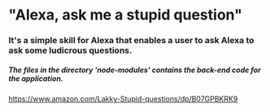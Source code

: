 # "Alexa, ask me a stupid question"

### It's a simple skill for Alexa that enables a user to ask Alexa to ask some ludicrous questions.

##### The files in the directory 'node-modules' contains the back-end code for the application.

https://www.amazon.com/Lakky-Stupid-questions/dp/B07GPBKRK9
